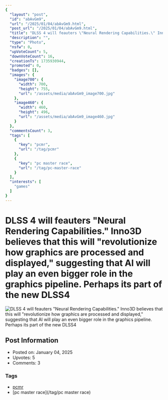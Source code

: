 ```yaml
---
{
  "layout": "post",
  "id": "abAvGm9",
  "url": "/2025/01/04/abAvGm9.html",
  "post_url": "/2025/01/04/abAvGm9.html",
  "title": "DLSS 4 will feauters \"Neural Rendering Capabilities.\" Inno3D believes that this will \"revolutionize how graphics are processed and displayed,\" suggesting that Al will play an even bigger role in the graphics pipeline. Perhaps its part of the new DLSS4",
  "description": "",
  "type": "Photo",
  "nsfw": 0,
  "upVoteCount": 5,
  "downVoteCount": 16,
  "creationTs": 1735930944,
  "promoted": 0,
  "badges": [],
  "images": {
    "image700": {
      "width": 700,
      "height": 755,
      "url": "/assets/media/abAvGm9_image700.jpg"
    },
    "image460": {
      "width": 460,
      "height": 496,
      "url": "/assets/media/abAvGm9_image460.jpg"
    }
  },
  "commentsCount": 3,
  "tags": [
    {
      "key": "pcmr",
      "url": "/tag/pcmr"
    },
    {
      "key": "pc master race",
      "url": "/tag/pc-master-race"
    }
  ],
  "interests": [
    "games"
  ]
}
---
```


# DLSS 4 will feauters "Neural Rendering Capabilities." Inno3D believes that this will "revolutionize how graphics are processed and displayed," suggesting that Al will play an even bigger role in the graphics pipeline. Perhaps its part of the new DLSS4

![DLSS 4 will feauters "Neural Rendering Capabilities." Inno3D believes that this will "revolutionize how graphics are processed and displayed," suggesting that Al will play an even bigger role in the graphics pipeline. Perhaps its part of the new DLSS4](/assets/media/abAvGm9_image700.jpg)

## Post Information

- Posted on: January 04, 2025
- Upvotes: 5
- Comments: 3

### Tags

- [pcmr](/tag/pcmr)
- [pc master race](/tag/pc master race)
